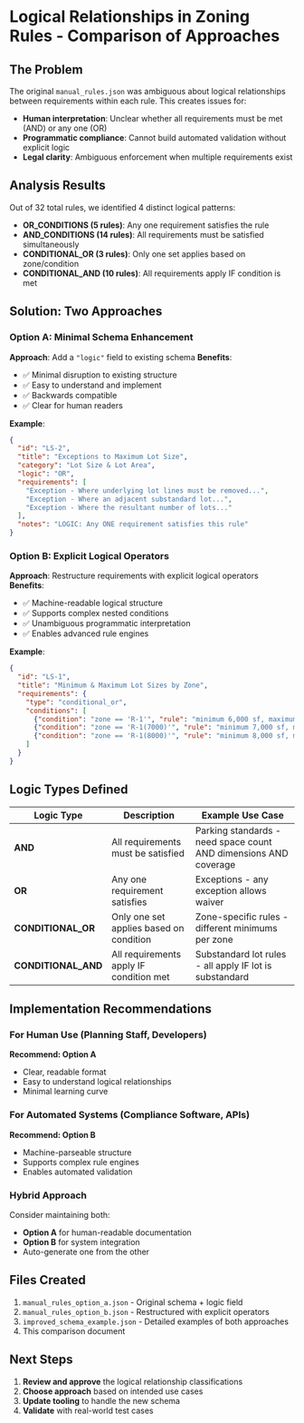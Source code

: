 # Logical Relationships in Zoning Rules - Comparison of Approaches

## The Problem
The original `manual_rules.json` was ambiguous about logical relationships between requirements within each rule. This creates issues for:
- **Human interpretation**: Unclear whether all requirements must be met (AND) or any one (OR)  
- **Programmatic compliance**: Cannot build automated validation without explicit logic
- **Legal clarity**: Ambiguous enforcement when multiple requirements exist

## Analysis Results
Out of 32 total rules, we identified 4 distinct logical patterns:

- **OR_CONDITIONS (5 rules)**: Any one requirement satisfies the rule
- **AND_CONDITIONS (14 rules)**: All requirements must be satisfied simultaneously  
- **CONDITIONAL_OR (3 rules)**: Only one set applies based on zone/condition
- **CONDITIONAL_AND (10 rules)**: All requirements apply IF condition is met

## Solution: Two Approaches

### Option A: Minimal Schema Enhancement
**Approach**: Add a `"logic"` field to existing schema
**Benefits**: 
- ✅ Minimal disruption to existing structure
- ✅ Easy to understand and implement
- ✅ Backwards compatible
- ✅ Clear for human readers

**Example**:
```json
{
  "id": "LS-2",
  "title": "Exceptions to Maximum Lot Size", 
  "category": "Lot Size & Lot Area",
  "logic": "OR",
  "requirements": [
    "Exception - Where underlying lot lines must be removed...",
    "Exception - Where an adjacent substandard lot...",
    "Exception - Where the resultant number of lots..."
  ],
  "notes": "LOGIC: Any ONE requirement satisfies this rule"
}
```

### Option B: Explicit Logical Operators
**Approach**: Restructure requirements with explicit logical operators
**Benefits**:
- ✅ Machine-readable logical structure
- ✅ Supports complex nested conditions
- ✅ Unambiguous programmatic interpretation
- ✅ Enables advanced rule engines

**Example**:
```json
{
  "id": "LS-1",
  "title": "Minimum & Maximum Lot Sizes by Zone",
  "requirements": {
    "type": "conditional_or",
    "conditions": [
      {"condition": "zone == 'R-1'", "rule": "minimum 6,000 sf, maximum varies"},
      {"condition": "zone == 'R-1(7000)'", "rule": "minimum 7,000 sf, maximum varies"},
      {"condition": "zone == 'R-1(8000)'", "rule": "minimum 8,000 sf, maximum varies"}
    ]
  }
}
```

## Logic Types Defined

| Logic Type | Description | Example Use Case |
|------------|-------------|------------------|
| **AND** | All requirements must be satisfied | Parking standards - need space count AND dimensions AND coverage |
| **OR** | Any one requirement satisfies | Exceptions - any exception allows waiver |
| **CONDITIONAL_OR** | Only one set applies based on condition | Zone-specific rules - different minimums per zone |
| **CONDITIONAL_AND** | All requirements apply IF condition met | Substandard lot rules - all apply IF lot is substandard |

## Implementation Recommendations

### For Human Use (Planning Staff, Developers)
**Recommend: Option A**
- Clear, readable format
- Easy to understand logical relationships
- Minimal learning curve

### For Automated Systems (Compliance Software, APIs)
**Recommend: Option B** 
- Machine-parseable structure
- Supports complex rule engines
- Enables automated validation

### Hybrid Approach
Consider maintaining both:
- **Option A** for human-readable documentation
- **Option B** for system integration
- Auto-generate one from the other

## Files Created
1. `manual_rules_option_a.json` - Original schema + logic field
2. `manual_rules_option_b.json` - Restructured with explicit operators  
3. `improved_schema_example.json` - Detailed examples of both approaches
4. This comparison document

## Next Steps
1. **Review and approve** the logical relationship classifications
2. **Choose approach** based on intended use cases
3. **Update tooling** to handle the new schema
4. **Validate** with real-world test cases




